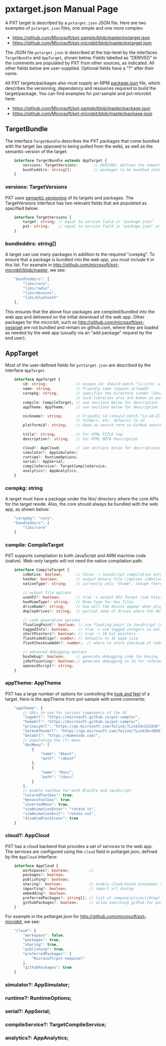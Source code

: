 # pxtarget.json Manual Page

A PXT target is described by a `pxtarget.json` JSON file.
Here are two examples of `pxtarget.json` files, one simple and one more complex:
* https://github.com/Microsoft/pxt-sample/blob/master/pxtarget.json
* https://github.com/Microsoft/pxt-microbit/blob/master/pxtarget.json

The JSON file `pxtarget.json` is described at the top-level by the interfaces `TargetBundle`
and `AppTarget`, shown below. 
Fields labelled as "DERIVED" in the comments are populated by PXT from other sources,
as indicated. All other fields below are user-supplied. Optional fields have a "?" after their name. 

All PXT targets/packages also must supply an NPM [package.json](https://docs.npmjs.com/files/package.json)
file, which describes the versioning, dependency and resources required to build the target/package.
You can find examples for pxt-sample and pxt-microbit here:
* https://github.com/Microsoft/pxt-sample/blob/master/package.json
* https://github.com/Microsoft/pxt-microbit/blob/master/package.json

## TargetBundle

The interface `TargetBundle` describes the PXT packages that come bundled 
with the target (as opposed to being pulled from the web), as well as the semantic
version of the target:
```ts
    interface TargetBundle extends AppTarget {
        versions: TargetVersions;       // DERIVED: defines the semantic versioning for the target
        bundleddirs: string[];          // packages to be bundled into web app (libs/*)
    }
```

### versions: TargetVersions

PXT uses [semantic versioning](http://semver.org/) of its targets and packages.  The TargetVersions
interface has two relevant fields that are populated as specified below:
```ts
    interface TargetVersions {
        target: string; // equal to version field in "package.json"
        pxt: string;    // equal to version field in "package.json" or "node_modules/pxt-core/package.json"
    }
```

### bundleddirs: string[]

A target can use many packages in addition to the required "corepkg". To 
ensure that a package is bundled into the web app, you must include it in this list. For 
example in http://github.com/microsoft/pxt-microbit/blob/master, we see:
```typescript
    "bundleddirs": [
        "libs/core",
        "libs/radio",
        "libs/devices",
        "libs/bluetooth"
    ],
```
This ensures that the above four packages are compiled/bundled into the web app and delivered on the initial
download of the web app. Other packages for the micro:bit, such as http://github.com/microsoft/pxt-neopixel 
are not bundled and remain on github.com, where they are loaded as needed by the web app (usually 
via an "add package" request by the end user).

## AppTarget

Most of the user-defined fields for `pxttarget.json` are described by the interface `AppTarget`.
```typescript
    interface AppTarget {
        id: string;             // unique id: should match ^[a-z]+$; used in URLs and domain names
        name: string;           // friendly name (spaces allowed)
        corepkg: string;        // specifies the directory (under libs/) for target's core APIs
                                // such libraries also are known as packages. See section below. 
        compile: CompileTarget; // see sections below for description
        appTheme: AppTheme;     // see sections below for description 

        nickname?: string;      // Friendly id (should match ^[a-zA-Z]+$); used when generating files, 
                                // folders, etc. defaults to id
        platformid?: string;    // Used as search term in GitHub search for packages; defaults to id
        
        title?: string;         // for HTML TITLE tag
        description?: string;   // for HTML META Description

        cloud?: AppCloud;       // see sections below for descriptions of the rest of the fields
        simulator?: AppSimulator;
        runtime?: RuntimeOptions;
        serial?: AppSerial;
        compileService?: TargetCompileService;
        analytics?: AppAnalytics;
    }
```

### corepkg: string

A target must have a package under the libs/ directory where the core APIs for the target reside.
Also, the core should always be bundled with the web app, as shown below:
```typescript
    "corepkg": "core",
    "bundleddirs": [
        "libs/core"
    ]
```

### compile: CompileTarget

PXT supports compilation to both JavaScript and ARM machine code (native). Web-only targets
will not need the native compilation path.

```typescript
    interface CompileTarget {
        isNative: boolean;      // false -> JavaScript compilation only, for simulator
        hasHex: boolean;        // output binary file (implies isNative)
        nativeType?: string;    // currently only "thumb", though there is a prototype for AVR
  
        // output file options
        useUF2?: boolean;       // true -> output UF2 format (see https://github.com/Microsoft/uf2), false -> HEX file
        hexMimeType?: string;   // Mime type for hex files 
        driveName?: string;     // how will the device appear when plugged in via MSD?
        deployDrives?: string;  // partial name of drives where the HEX/UF2 file should be copied

        // code generation options
        floatingPoint?: boolean; // use floating point in JavaScript (default is 32-bit integers)
        taggedInts?: boolean;    // true -> use tagged integers in native (implies floatingPoint)
        shortPointers?: boolean; // true -> 16 bit pointers
        flashCodeAlign?: number; // defaults to 1k page size
        flashChecksumAddr?: number;  // where to store checksum of code

        // advanced debugging options
        boxDebug?: boolean;     // generate debugging code for boxing
        jsRefCounting?: boolean;// generate debugging in JS for reference counting scheme
        openocdScript?: string;
    }
```

### appTheme: AppTheme

PXT has a large number of options for controlling 
the [look and feel](/targets/theming) of a target.
Here is the appTheme from pxt-sample with some comments:
```typescript
    "appTheme": {
        // URLs to use for various components of the UI
        "logoUrl": "https://microsoft.github.io/pxt-sample/",
        "homeUrl": "https://microsoft.github.io/pxt-sample/",
        "privacyUrl": "https://go.microsoft.com/fwlink/?LinkId=521839",
        "termsOfUseUrl": "https://go.microsoft.com/fwlink/?LinkID=206977",
        "betaUrl": "https://makecode.com/",
        // populating the (?) menu
        "docMenu": [
            {
                "name": "About",
                "path": "/about"
            },
            {
                "name": "Docs",
                "path": "/docs"
            }
        ],
        // enable toolbox for both Blockly and JavaScript
        "coloredToolbox": true,
        "monacoToolbox": true,
        "invertedMenu": true,
        "simAnimationEnter": "rotate in",
        "simAnimationExit": "rotate out",
        "disableBlockIcons": true
    }
```

### cloud?: AppCloud

PXT has a cloud backend that provides a set of services to the web app.  The services are configured using
the `cloud` field in pxttarget.json, defined by the `AppCloud` interface:

```typescript
    interface AppCloud {
        workspaces?: boolean;         // 
        packages?: boolean;
        publishing?: boolean;
        sharing?: boolean;            // enable cloud-based anonymous sharing of projects
        importing?: boolean;          // import url dialog
        embedding?: boolean;
        preferredPackages?: string[]; // list of company/project(#tag) of packages
        githubPackages?: boolean;     // allow searching github for packages
    }
```

For example in the pxttarget.json for http://github.com/microsoft/pxt-microbit, we see:
```typescript
    "cloud": {
        "workspace": false,
        "packages": true,
        "sharing": true,
        "publishing": true,
        "preferredPackages": [
            "Microsoft/pxt-neopixel"
        ],
        "githubPackages": true
    }
```

### simulator?: AppSimulator;

### runtime?: RuntimeOptions;

### serial?: AppSerial;

### compileService?: TargetCompileService;

### analytics?: AppAnalytics;